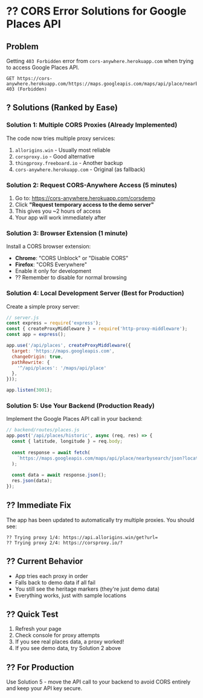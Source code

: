 # ?? CORS Error Solutions for Google Places API

## Problem
Getting `403 Forbidden` error from `cors-anywhere.herokuapp.com` when trying to access Google Places API.

```
GET https://cors-anywhere.herokuapp.com/https://maps.googleapis.com/maps/api/place/nearbysearch/json 403 (Forbidden)
```

## ? Solutions (Ranked by Ease)

### **Solution 1: Multiple CORS Proxies** (Already Implemented)
The code now tries multiple proxy services:
1. `allorigins.win` - Usually most reliable
2. `corsproxy.io` - Good alternative
3. `thingproxy.freeboard.io` - Another backup
4. `cors-anywhere.herokuapp.com` - Original (as fallback)

### **Solution 2: Request CORS-Anywhere Access** (5 minutes)
1. Go to: https://cors-anywhere.herokuapp.com/corsdemo
2. Click **"Request temporary access to the demo server"**
3. This gives you ~2 hours of access
4. Your app will work immediately after

### **Solution 3: Browser Extension** (1 minute)
Install a CORS browser extension:
- **Chrome**: "CORS Unblock" or "Disable CORS"
- **Firefox**: "CORS Everywhere"
- Enable it only for development
- ?? Remember to disable for normal browsing

### **Solution 4: Local Development Server** (Best for Production)
Create a simple proxy server:

```javascript
// server.js
const express = require('express');
const { createProxyMiddleware } = require('http-proxy-middleware');
const app = express();

app.use('/api/places', createProxyMiddleware({
  target: 'https://maps.googleapis.com',
  changeOrigin: true,
  pathRewrite: {
    '^/api/places': '/maps/api/place'
  },
}));

app.listen(3001);
```

### **Solution 5: Use Your Backend** (Production Ready)
Implement the Google Places API call in your backend:

```javascript
// backend/routes/places.js
app.post('/api/places/historic', async (req, res) => {
  const { latitude, longitude } = req.body;
  
  const response = await fetch(
    `https://maps.googleapis.com/maps/api/place/nearbysearch/json?location=${latitude},${longitude}&radius=50000&type=tourist_attraction&key=${process.env.GOOGLE_PLACES_API_KEY}`
  );
  
  const data = await response.json();
  res.json(data);
});
```

## ?? Immediate Fix
The app has been updated to automatically try multiple proxies. You should see:

```
?? Trying proxy 1/4: https://api.allorigins.win/get?url=
?? Trying proxy 2/4: https://corsproxy.io/?
```

## ?? Current Behavior
- App tries each proxy in order
- Falls back to demo data if all fail
- You still see the heritage markers (they're just demo data)
- Everything works, just with sample locations

## ?? Quick Test
1. Refresh your page
2. Check console for proxy attempts
3. If you see real places data, a proxy worked!
4. If you see demo data, try Solution 2 above

## ?? For Production
Use Solution 5 - move the API call to your backend to avoid CORS entirely and keep your API key secure.